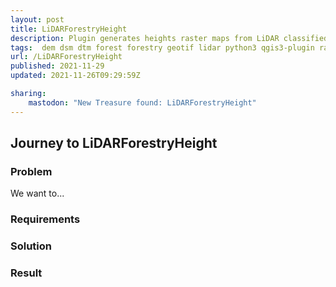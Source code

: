 ```yaml
---
layout: post
title: LiDARForestryHeight
description: Plugin generates heights raster maps from LiDAR classified point clouds (las and laz formats)
tags:  dem dsm dtm forest forestry geotif lidar python3 qgis3-plugin raster
url: /LiDARForestryHeight
published: 2021-11-29
updated: 2021-11-26T09:29:59Z

sharing:
    mastodon: "New Treasure found: LiDARForestryHeight"
---
```


## Journey to LiDARForestryHeight

### Problem

We want to... 

### Requirements

### Solution

### Result